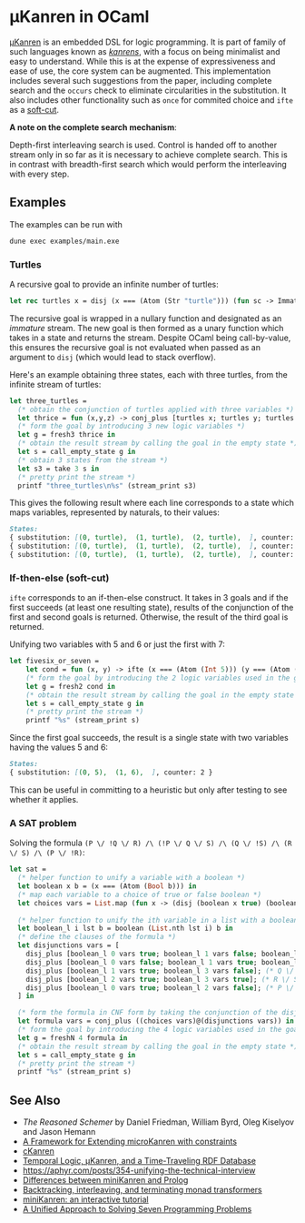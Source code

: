 # µKanren in OCaml
  
[µKanren](http://webyrd.net/scheme-2013/papers/HemannMuKanren2013.pdf) is an embedded DSL for logic programming. It is part of family of such languages known as [*kanrens*](http://minikanren.org), with a focus on being minimalist and easy to understand. While this is at the expense of expressiveness and ease of use, the core system can be augmented. This implementation includes several such suggestions from the paper, including complete search and the `occurs` check to eliminate circularities in the substitution. It also includes other functionality such as `once` for commited choice and `ifte` as a [soft-cut](https://www.swi-prolog.org/pldoc/doc_for?object=(*-%3E)/2).

**A note on the complete search mechanism**:

Depth-first interleaving search is used. Control is handed off to another stream only in so far as it is necessary to achieve complete search. This is in contrast with breadth-first search which would perform the interleaving with every step.

## Examples

The examples can be run with 

```sh
dune exec examples/main.exe
```

### Turtles

A recursive goal to provide an infinite number of turtles:

```OCaml
let rec turtles x = disj (x === (Atom (Str "turtle"))) (fun sc -> Immature (fun () -> turtles x sc))
```
The recursive goal is wrapped in a nullary function and designated as an *immature* stream. The new goal is then formed as a unary function which takes in a state and returns the stream. Despite OCaml being call-by-value, this ensures the recursive goal is not evaluated when passed as an argument to `disj` (which would lead to stack overflow).

Here's an example obtaining three states, each with three turtles, from the infinite stream of turtles:

```OCaml
let three_turtles = 
  (* obtain the conjunction of turtles applied with three variables *)
  let thrice = fun (x,y,z) -> conj_plus [turtles x; turtles y; turtles z] in
  (* form the goal by introducing 3 new logic variables *)
  let g = fresh3 thrice in
  (* obtain the result stream by calling the goal in the empty state *)
  let s = call_empty_state g in
  (* obtain 3 states from the stream *)
  let s3 = take 3 s in 
  (* pretty print the stream *)
  printf "three_turtles\n%s" (stream_print s3)
```

This gives the following result where each line corresponds to a state which maps variables, represented by naturals, to their values:

```md
States:
{ substitution: [(0, turtle),  (1, turtle),  (2, turtle),  ], counter: 3 }
{ substitution: [(0, turtle),  (1, turtle),  (2, turtle),  ], counter: 3 }
{ substitution: [(0, turtle),  (1, turtle),  (2, turtle),  ], counter: 3 }
```

### If-then-else (soft-cut)
`ifte` corresponds to an if-then-else construct. It takes in 3 goals and if the first succeeds (at least one resulting state), results of the conjunction of the first and second goals is returned. Otherwise, the result of the third goal is returned.

Unifying two variables with 5 and 6 or just the first with 7: 

```OCaml
let fivesix_or_seven = 
    let cond = fun (x, y) -> ifte (x === (Atom (Int 5))) (y === (Atom (Int 6))) (x === (Atom (Int 7))) in
    (* form the goal by introducing the 2 logic variables used in the goal *)
    let g = fresh2 cond in
    (* obtain the result stream by calling the goal in the empty state *)
    let s = call_empty_state g in
    (* pretty print the stream *)
    printf "%s" (stream_print s)
```

Since the first goal succeeds, the result is a single state with two variables having the values 5 and 6:

```md
States:
{ substitution: [(0, 5),  (1, 6),  ], counter: 2 }
```

This can be useful in committing to a heuristic but only after testing to see whether it applies.

### A SAT problem

Solving the formula `(P \/ !Q \/ R) /\ (!P \/ Q \/ S) /\ (Q \/ !S) /\ (R \/ S) /\ (P \/ !R)`:

```OCaml
let sat = 
  (* helper function to unify a variable with a boolean *)
  let boolean x b = (x === (Atom (Bool b))) in  
  (* map each variable to a choice of true or false boolean *) 
  let choices vars = List.map (fun x -> (disj (boolean x true) (boolean x false))) vars in 
  
  (* helper function to unify the ith variable in a list with a boolean *)
  let boolean_l i lst b = boolean (List.nth lst i) b in
  (* define the clauses of the formula *)
  let disjunctions vars = [
    disj_plus [boolean_l 0 vars true; boolean_l 1 vars false; boolean_l 2 vars true]; (* P \/ !Q \/ R*) 
    disj_plus [boolean_l 0 vars false; boolean_l 1 vars true; boolean_l 3 vars true]; (* !P \/ Q \/ S *)
    disj_plus [boolean_l 1 vars true; boolean_l 3 vars false]; (* Q \/ !S *)
    disj_plus [boolean_l 2 vars true; boolean_l 3 vars true]; (* R \/ S *)
    disj_plus [boolean_l 0 vars true; boolean_l 2 vars false]; (* P \/ !R *)
  ] in

  (* form the formula in CNF form by taking the conjunction of the disjunctions *)
  let formula vars = conj_plus ((choices vars)@(disjunctions vars)) in
  (* form the goal by introducing the 4 logic variables used in the goal *)
  let g = freshN 4 formula in
  (* obtain the result stream by calling the goal in the empty state *)
  let s = call_empty_state g in
  (* pretty print the stream *)
  printf "%s" (stream_print s)
```

## See Also
- *The Reasoned Schemer* by Daniel Friedman, William Byrd, Oleg Kiselyov and Jason Hemann
- [A Framework for Extending microKanren with constraints](https://arxiv.org/pdf/1701.00633.pdf)
- [cKanren](http://citeseerx.ist.psu.edu/viewdoc/download;jsessionid=49F95FE0FF32701C1FDA65333597DE1C?doi=10.1.1.231.3635&rep=rep1&type=pdf)
- [Temporal Logic, μKanren, and a Time-Traveling RDF Database](http://www.schemeworkshop.org/2018/Rudavsky-Brody.pdf)
- https://aphyr.com/posts/354-unifying-the-technical-interview
- [Differences between miniKanren and Prolog](http://minikanren.org/minikanren-and-prolog.html)
- [Backtracking, interleaving, and terminating monad transformers](https://dl.acm.org/doi/10.1145/1086365.1086390)
- [miniKanren: an interactive tutorial](http://io.livecode.ch/learn/webyrd/webmk)
- [A Unified Approach to Solving Seven Programming Problems](http://io.livecode.ch/learn/gregr/icfp2017-artifact-auas7pp)
